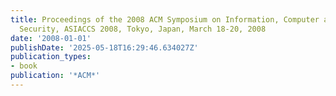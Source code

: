 ```yaml
---
title: Proceedings of the 2008 ACM Symposium on Information, Computer and Communications
  Security, ASIACCS 2008, Tokyo, Japan, March 18-20, 2008
date: '2008-01-01'
publishDate: '2025-05-18T16:29:46.634027Z'
publication_types:
- book
publication: '*ACM*'
---
```

